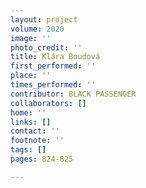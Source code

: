 ```yaml
---
layout: project
volume: 2020
image: ''
photo_credit: ''
title: Klára Boudová
first_performed: ''
place: ''
times_performed: ''
contributor: BLACK PASSENGER
collaborators: []
home: ''
links: []
contact: ''
footnote: ''
tags: []
pages: 824-825

---
```




